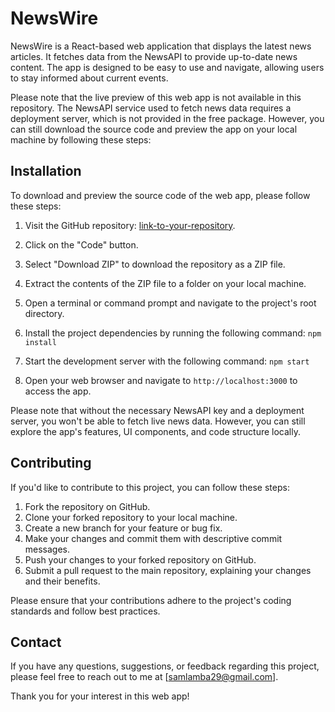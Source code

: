 # NewsWire

NewsWire is a React-based web application that displays the latest news articles. It fetches data from the NewsAPI to provide up-to-date news content. The app is designed to be easy to use and navigate, allowing users to stay informed about current events.

Please note that the live preview of this web app is not available in this repository. The NewsAPI service used to fetch news data requires a deployment server, which is not provided in the free package. However, you can still download the source code and preview the app on your local machine by following these steps:

## Installation

To download and preview the source code of the web app, please follow these steps:

1. Visit the GitHub repository: [link-to-your-repository](https://github.com/your-username/your-repo).
2. Click on the "Code" button.
3. Select "Download ZIP" to download the repository as a ZIP file.
4. Extract the contents of the ZIP file to a folder on your local machine.
5. Open a terminal or command prompt and navigate to the project's root directory.
6. Install the project dependencies by running the following command:
`npm install`
7. Start the development server with the following command:
`npm start`

8. Open your web browser and navigate to `http://localhost:3000` to access the app.

Please note that without the necessary NewsAPI key and a deployment server, you won't be able to fetch live news data. However, you can still explore the app's features, UI components, and code structure locally.

## Contributing

If you'd like to contribute to this project, you can follow these steps:

1. Fork the repository on GitHub.
2. Clone your forked repository to your local machine.
3. Create a new branch for your feature or bug fix.
4. Make your changes and commit them with descriptive commit messages.
5. Push your changes to your forked repository on GitHub.
6. Submit a pull request to the main repository, explaining your changes and their benefits.

Please ensure that your contributions adhere to the project's coding standards and follow best practices.


## Contact

If you have any questions, suggestions, or feedback regarding this project, please feel free to reach out to me at [samlamba29@gmail.com].

Thank you for your interest in this web app!


